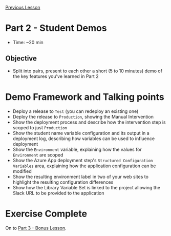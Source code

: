 [Previous Lesson](part-2-lesson-5.md)

# Part 2 - Student Demos
- Time: ~20 min

## Objective
- Split into pairs, present to each other a short (5 to 10 minutes) demo of the key features you've learned in Part 2

# Demo Framework and Talking points
- Deploy a release to `Test` (you can redeploy an existing one)
- Deploy the release to `Production`, showing the Manual Intervention
- Show the deployment process and describe how the intervention step is scoped to just `Production`
- Show the student name variable configuration and its output in a deployment log, describing how variables can be used to influence deployment
- Show the `Environment` variable, explaining how the values for `Environment` are scoped
- Show the Azure App deployment step's `Structured Configuration Variables` area, explaining how the application configuration can be modified
- Show the resulting environment label in two of your web sites to highlight the resulting configuration differences
- Show how the Library Variable Set is linked to the project allowing the Slack URL to be provided to the application

# Exercise Complete
On to [Part 3 - Bonus Lesson](part-3-lesson-1.md).